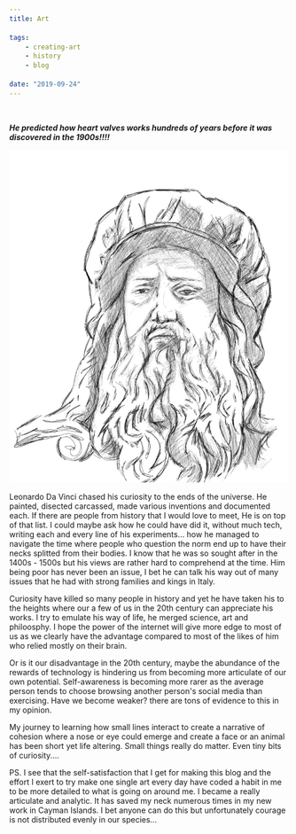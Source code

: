 ```yaml
---
title: Art

tags:
    - creating-art
    - history
    - blog

date: "2019-09-24"
---
```

<br/>

***He predicted how heart valves works hundreds of years before it was discovered in the 1900s!!!!*** 

![davinci](davinci.jpg) 

Leonardo Da Vinci chased his curiosity to the ends of the universe. He painted, disected carcassed, made various inventions and documented each. If there are people from history that I would love to meet, He is on top of that list. I could maybe ask how he could have did it, without much tech, writing each and every line of his experiments... how he managed to navigate the time where people who question the norm end up to have their necks splitted from their bodies. I know that he was so sought after in the 1400s - 1500s but his views are rather hard to comprehend at the time. Him being poor has never been an issue, I bet he can talk his way out of many issues that he had with strong families and kings in Italy.

Curiosity have killed so many people in history and yet he have taken his to the heights where our a few of us in the 20th century can appreciate his works. I try to emulate his way of life, he merged science, art and philoosphy. I hope the power of the internet will give more edge to most of us as we clearly have the advantage compared to most of the likes of him who relied mostly on their brain. 

Or is it our disadvantage in the 20th century, maybe the abundance of the rewards of technology is hindering us from becoming more articulate of our own potential. Self-awareness is becoming more rarer as the average person tends to choose browsing another person's social media than exercising. Have we become weaker? there are tons of evidence to this in my opinion.

My journey to learning how small lines interact to create a narrative of cohesion where a nose or eye could emerge and create a face or an animal has been short yet life altering. Small things really do matter. Even tiny bits of curiosity....  

PS. I see that the self-satisfaction that I get for making this blog and the effort I exert to try make one single art every day have coded a habit in me to be more detailed to what is going on around me. I became a really articulate and analytic. It has saved my neck numerous times in my new work in Cayman Islands. I bet anyone can do this but unfortunately courage is not distributed evenly in our species...